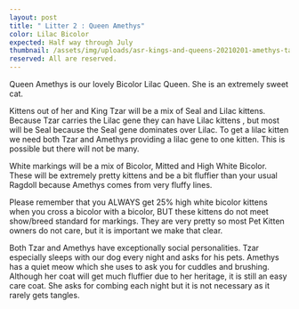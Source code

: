 ```yaml
---
layout: post
title: " Litter 2 : Queen Amethys"
color: Lilac Bicolor
expected: Half way through July
thumbnail: /assets/img/uploads/asr-kings-and-queens-20210201-amethys-takes-over-the-ironing-board.png
reserved: All are reserved.
---
```

Queen Amethys is our lovely Bicolor Lilac Queen. She is an extremely sweet cat. 

Kittens out of her and King Tzar will be a mix of Seal and Lilac kittens. Because Tzar carries the Lilac gene they can have Lilac kittens , but most will be Seal because the Seal gene dominates over Lilac. To get a lilac kitten we need both Tzar and Amethys providing a lilac gene to one kitten. This is possible but there will not be many. 

White markings will be a mix of Bicolor, Mitted and High White Bicolor. These will be extremely pretty kittens and be a bit fluffier than your usual Ragdoll because Amethys comes from very fluffy lines. 

Please remember that you ALWAYS get 25% high white bicolor kittens when you cross a bicolor with a bicolor, BUT these kittens do not meet show/breed standard for markings. They are very pretty so most Pet Kitten owners do not care, but it is important we make that clear. 

Both Tzar and Amethys have exceptionally social personalities. Tzar especially sleeps with our dog every night and asks for his pets. Amethys has a quiet meow which she uses to ask you for cuddles and brushing. Although her coat will get much fluffier due to her heritage, it is still an easy care coat. She asks for combing each night but it is not necessary as it rarely gets tangles.